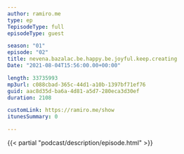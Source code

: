 ```yaml
---
author: ramiro.me
type: ep
TepisodeType: full
episodeType: guest

season: "01"
episode: "02"
title: nevena.bazalac.be.happy.be.joyful.keep.creating
Date: "2021-08-04T15:56:00.00+00:00"

length: 33735993
mp3url: c088cbad-365c-44d1-a10b-1397bf71ef76
guid: aac8d35d-ba6a-4d81-a5d7-280eca3d30ef
duration: 2108

customLink: https://ramiro.me/show
itunesSummary: 0

---
```

{{< partial "podcast/description/episode.html" >}}
